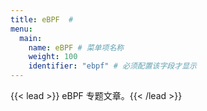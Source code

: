 ```yaml
---
title: eBPF  # 
menu:
  main:
    name: eBPF # 菜单项名称
    weight: 100
    identifier: "ebpf" # 必须配置该字段才显示
---
```

{{< lead >}} eBPF 专题文章。{{< /lead >}}
